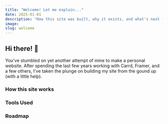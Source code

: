 ```yaml
---
title: "Welcome! Let me explain..."
date: 2025-01-01
description: "How this site was built, why it exists, and what's next for it."
image: 
slug: welcome
---
```


## Hi there! 👋

You've stumbled on yet another attempt of mine to make a personal website. After spending the last few years working with Carrd, Framer, and a few others, I've taken the plunge on building my site from the gound up (with a little help).


### How this site works

### Tools Used

### Roadmap 
## 